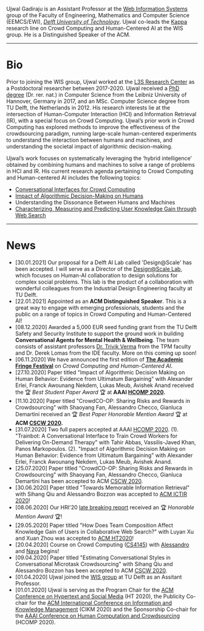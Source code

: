 Ujwal Gadiraju is an Assistant Professor at the [Web Information Systems](http://wis.ewi.tudelft.nl/) group of the Faculty of Engineering, Mathematics and Computer Science (EEMCS/EWI), [*Delft University of Technology*](https://www.tudelft.nl/en/). Ujwal co-leads the <a href="kappa">Kappa</a> research line on Crowd Computing and Human-Centered AI at the WIS group. He is a Distinguished Speaker of the ACM.

----

# Bio

Prior to joining the WIS group, Ujwal worked at the [L3S Research Center](https://www.l3s.de/en) as a Postdoctoral researcher between 2017-2020. Ujwal received a [PhD degree](http://www.l3s.de/en/node/1537) (Dr. rer. nat.) in Computer Science from the Leibniz University of Hannover, Germany in 2017, and an MSc. Computer Science degree from TU Delft, the Netherlands in 2012. His research interests lie at the intersection of Human-Computer Interaction (HCI) and Information Retrieval (IR), with a special focus on Crowd Computing. Ujwal’s prior work in Crowd Computing has explored methods to improve the effectiveness of the crowdsourcing paradigm, running large-scale human-centered experiments to understand the interaction between humans and machines, and understanding the societal impact of algorithmic decision-making.

Ujwal’s work focuses on systematically leveraging the ‘hybrid intelligence’ obtained by combining humans and machines to solve a range of problems in HCI and IR. His current research agenda pertaining to Crowd Computing and Human-centered AI includes the following topics:

 - <a href="conversational_interfaces">Conversational Interfaces for Crowd Computing</a>
 - <a href="adms">Impact of Algorithmic Decision-Making on Humans</a>
 - Understanding the Dissonance Between Humans and Machines
 - <a href="kg">Characterizing, Measuring and Predicting User Knowledge Gain through Web Search</a>
 
 
---

# News
 - \[30.01.2021\] Our proposal for a Delft AI Lab called 'Design@Scale' has been accepted. I will serve as a Director of the [Design@Scale Lab](https://www.tudelft.nl/en/ai/dats-lab), which focuses on Human-AI collaboration to design solutions for complex social problems. This lab is the product of a collaboration with wonderful colleagues from the Industrial Design Engineering faculty at TU Delft.
 - \[22.01.2021\] Appointed as an **ACM Distinguished Speaker**. This is a great way to engage with emerging professionals, students and the public on a range of topics in Crowd Computing and Human-Centered AI! 
 - \[08.12.2020\] Awarded a 5,000 EUR seed funding grant from the TU Delft Safety and Security Institute to support the ground work in building **Conversational Agents for Mental Health & Wellbeing**. The team consists of assistant professors [Dr. Trivik Verma](https://research.trivikverma.com/) from the TPM faculty and Dr. Derek Lomas from the IDE faculty. More on this coming up soon!
 - \[06.11.2020\] We have announced the first edition of **[The Academic Fringe Festival](https://www.academicfringe.org)** on *Crowd Computing and Human-Centered AI*.
 - \[27.10.2020\] Paper titled "Impact of Algorithmic Decision Making on Human Behavior: Evidence from Ultimatum Bargaining" with Alexander Erlei, Franck Awounang Nekdem, Lukas Meub, Avishek Anand received the &#127942; *Best Student Paper Award* &#127942; at <b> AAAI [HCOMP 2020](https://www.humancomputation.com/). </b> 
 - \[11.10.2020\] Paper titled "CrowdCO-OP: Sharing Risks and Rewards in Crowdsourcing" with Shaoyang Fan, Alessandro Checco, Gianluca Demartini received an &#127942; *Best Paper Honorable Mention Award* &#127942; at <b> ACM [CSCW 2020](https://cscw.acm.org/2020/). </b> 
 - \[31.07.2020\] Two full papers accepted at AAAI [HCOMP 2020](https://www.humancomputation.com/). 
 (1). "Trainbot: A Conversational Interface to Train Crowd Workers for Delivering On-Demand Therapy" with Tahir Abbas, Vassilis-Javed Khan, Panos Markopoulos. 
 (2). "Impact of Algorithmic Decision Making on Human Behavior: Evidence from Ultimatum Bargaining" with Alexander Erlei, Franck Awounang Nekdem, Lukas Meub, Avishek Anand.
 - \[25.07.2020\] Paper titled "CrowdCO-OP: Sharing Risks and Rewards in Crowdsourcing" with Shaoyang Fan, Alessandro Checco, Gianluca Demartini has been accepted to ACM [CSCW 2020](https://cscw.acm.org/2020/).
 - \[30.06.2020\] Paper titled "Towards Memorable Information Retrieval" with Sihang Qiu and Alessandro Bozzon was accepted to [ACM ICTIR 2020](https://ictir2020.org)!
 - \[08.06.2020\] Our HRI'20 [late breaking report](https://dl.acm.org/doi/abs/10.1145/3371382.3378332) received an &#127942; *Honorable Mention Award* &#127942;!
 - \[29.05.2020\] Paper titled "How Does Team Composition Affect Knowledge Gain of Users in Collaborative Web Search?" with Luyan Xu and Xuan Zhou was accepted to [ACM HT2020](https://ht.acm.org/ht2020/)!
 - \[20.04.2020\] Course on Crowd Computing ([CS4145](https://studiegids.tudelft.nl/a101_displayCourse.do?course_id=51132)) with [Alessandro](https://www.alessandrobozzon.com) and [Nava](http://www.navatintarev.com) begins!
 - \[09.04.2020\] Paper titled "Estimating Conversational Styles in Conversational Microtask Crowdsourcing" with Sihang Qiu and Alessandro Bozzon has been accepted to ACM [CSCW 2020](https://cscw.acm.org/2020/).
 - \[01.04.2020\] Ujwal joined the [WIS group](http://wis.ewi.tudelft.nl/) at TU Delft as an Assitant Professor.
 - \[01.01.2020\] Ujwal is serving as the Program Chair for the [ACM Conference on Hypertext and Social Media](https://ht.acm.org/ht2020/) (HT 2020), the Publicity Co-chair for the [ACM International Conference on Information and Knowledge Management](https://cikm2020.org) (CIKM 2020) and the Sponsorship Co-chair for the [AAAI Conference on Human Computation and Crowdsourcing](https://www.humancomputation.com) (HCOMP 2020).

 
